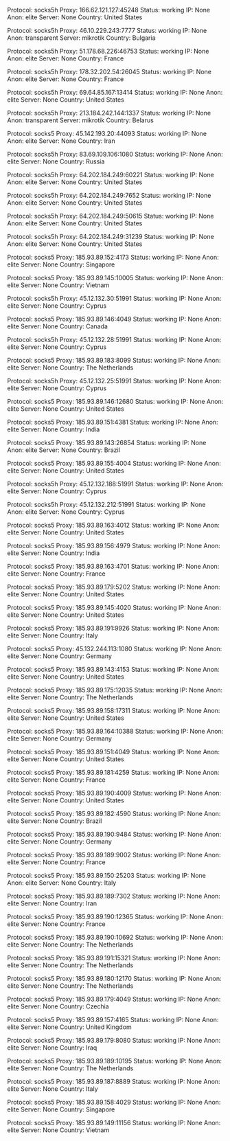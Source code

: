 Protocol: socks5h
Proxy: 166.62.121.127:45248
Status: working
IP: None
Anon: elite
Server: None
Country: United States

Protocol: socks5h
Proxy: 46.10.229.243:7777
Status: working
IP: None
Anon: transparent
Server: mikrotik
Country: Bulgaria

Protocol: socks5h
Proxy: 51.178.68.226:46753
Status: working
IP: None
Anon: elite
Server: None
Country: France

Protocol: socks5h
Proxy: 178.32.202.54:26045
Status: working
IP: None
Anon: elite
Server: None
Country: France

Protocol: socks5h
Proxy: 69.64.85.167:13414
Status: working
IP: None
Anon: elite
Server: None
Country: United States

Protocol: socks5h
Proxy: 213.184.242.144:1337
Status: working
IP: None
Anon: transparent
Server: mikrotik
Country: Belarus

Protocol: socks5
Proxy: 45.142.193.20:44093
Status: working
IP: None
Anon: elite
Server: None
Country: Iran

Protocol: socks5h
Proxy: 83.69.109.106:1080
Status: working
IP: None
Anon: elite
Server: None
Country: Russia

Protocol: socks5h
Proxy: 64.202.184.249:60221
Status: working
IP: None
Anon: elite
Server: None
Country: United States

Protocol: socks5h
Proxy: 64.202.184.249:7652
Status: working
IP: None
Anon: elite
Server: None
Country: United States

Protocol: socks5h
Proxy: 64.202.184.249:50615
Status: working
IP: None
Anon: elite
Server: None
Country: United States

Protocol: socks5h
Proxy: 64.202.184.249:31239
Status: working
IP: None
Anon: elite
Server: None
Country: United States

Protocol: socks5
Proxy: 185.93.89.152:4173
Status: working
IP: None
Anon: elite
Server: None
Country: Singapore

Protocol: socks5
Proxy: 185.93.89.145:10005
Status: working
IP: None
Anon: elite
Server: None
Country: Vietnam

Protocol: socks5h
Proxy: 45.12.132.30:51991
Status: working
IP: None
Anon: elite
Server: None
Country: Cyprus

Protocol: socks5
Proxy: 185.93.89.146:4049
Status: working
IP: None
Anon: elite
Server: None
Country: Canada

Protocol: socks5h
Proxy: 45.12.132.28:51991
Status: working
IP: None
Anon: elite
Server: None
Country: Cyprus

Protocol: socks5
Proxy: 185.93.89.183:8099
Status: working
IP: None
Anon: elite
Server: None
Country: The Netherlands

Protocol: socks5h
Proxy: 45.12.132.25:51991
Status: working
IP: None
Anon: elite
Server: None
Country: Cyprus

Protocol: socks5
Proxy: 185.93.89.146:12680
Status: working
IP: None
Anon: elite
Server: None
Country: United States

Protocol: socks5
Proxy: 185.93.89.151:4381
Status: working
IP: None
Anon: elite
Server: None
Country: India

Protocol: socks5
Proxy: 185.93.89.143:26854
Status: working
IP: None
Anon: elite
Server: None
Country: Brazil

Protocol: socks5
Proxy: 185.93.89.155:4004
Status: working
IP: None
Anon: elite
Server: None
Country: United States

Protocol: socks5h
Proxy: 45.12.132.188:51991
Status: working
IP: None
Anon: elite
Server: None
Country: Cyprus

Protocol: socks5h
Proxy: 45.12.132.212:51991
Status: working
IP: None
Anon: elite
Server: None
Country: Cyprus

Protocol: socks5
Proxy: 185.93.89.163:4012
Status: working
IP: None
Anon: elite
Server: None
Country: United States

Protocol: socks5
Proxy: 185.93.89.156:4979
Status: working
IP: None
Anon: elite
Server: None
Country: India

Protocol: socks5
Proxy: 185.93.89.163:4701
Status: working
IP: None
Anon: elite
Server: None
Country: France

Protocol: socks5
Proxy: 185.93.89.179:5202
Status: working
IP: None
Anon: elite
Server: None
Country: United States

Protocol: socks5
Proxy: 185.93.89.145:4020
Status: working
IP: None
Anon: elite
Server: None
Country: United States

Protocol: socks5
Proxy: 185.93.89.191:9926
Status: working
IP: None
Anon: elite
Server: None
Country: Italy

Protocol: socks5
Proxy: 45.132.244.113:1080
Status: working
IP: None
Anon: elite
Server: None
Country: Germany

Protocol: socks5
Proxy: 185.93.89.143:4153
Status: working
IP: None
Anon: elite
Server: None
Country: United States

Protocol: socks5
Proxy: 185.93.89.175:12035
Status: working
IP: None
Anon: elite
Server: None
Country: The Netherlands

Protocol: socks5
Proxy: 185.93.89.158:17311
Status: working
IP: None
Anon: elite
Server: None
Country: United States

Protocol: socks5
Proxy: 185.93.89.164:10388
Status: working
IP: None
Anon: elite
Server: None
Country: Germany

Protocol: socks5
Proxy: 185.93.89.151:4049
Status: working
IP: None
Anon: elite
Server: None
Country: United States

Protocol: socks5
Proxy: 185.93.89.181:4259
Status: working
IP: None
Anon: elite
Server: None
Country: France

Protocol: socks5
Proxy: 185.93.89.190:4009
Status: working
IP: None
Anon: elite
Server: None
Country: United States

Protocol: socks5
Proxy: 185.93.89.182:4590
Status: working
IP: None
Anon: elite
Server: None
Country: Brazil

Protocol: socks5
Proxy: 185.93.89.190:9484
Status: working
IP: None
Anon: elite
Server: None
Country: Germany

Protocol: socks5
Proxy: 185.93.89.189:9002
Status: working
IP: None
Anon: elite
Server: None
Country: France

Protocol: socks5
Proxy: 185.93.89.150:25203
Status: working
IP: None
Anon: elite
Server: None
Country: Italy

Protocol: socks5
Proxy: 185.93.89.189:7302
Status: working
IP: None
Anon: elite
Server: None
Country: Iran

Protocol: socks5
Proxy: 185.93.89.190:12365
Status: working
IP: None
Anon: elite
Server: None
Country: France

Protocol: socks5
Proxy: 185.93.89.190:10692
Status: working
IP: None
Anon: elite
Server: None
Country: The Netherlands

Protocol: socks5
Proxy: 185.93.89.191:15321
Status: working
IP: None
Anon: elite
Server: None
Country: The Netherlands

Protocol: socks5
Proxy: 185.93.89.180:12170
Status: working
IP: None
Anon: elite
Server: None
Country: The Netherlands

Protocol: socks5
Proxy: 185.93.89.179:4049
Status: working
IP: None
Anon: elite
Server: None
Country: Czechia

Protocol: socks5
Proxy: 185.93.89.157:4165
Status: working
IP: None
Anon: elite
Server: None
Country: United Kingdom

Protocol: socks5
Proxy: 185.93.89.179:8080
Status: working
IP: None
Anon: elite
Server: None
Country: Iraq

Protocol: socks5
Proxy: 185.93.89.189:10195
Status: working
IP: None
Anon: elite
Server: None
Country: The Netherlands

Protocol: socks5
Proxy: 185.93.89.187:8889
Status: working
IP: None
Anon: elite
Server: None
Country: Italy

Protocol: socks5
Proxy: 185.93.89.158:4029
Status: working
IP: None
Anon: elite
Server: None
Country: Singapore

Protocol: socks5
Proxy: 185.93.89.149:11156
Status: working
IP: None
Anon: elite
Server: None
Country: Vietnam


